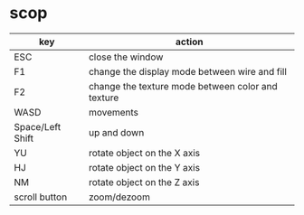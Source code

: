 # scop

| key | action |
| --- | ------ |
| ESC | close the window |
| F1 | change the display mode between wire and fill |
| F2 | change the texture mode between color and texture |
| WASD | movements |
| Space/Left Shift | up and down |
| YU | rotate object on the X axis |
| HJ | rotate object on the Y axis |
| NM | rotate object on the Z axis |
| scroll button | zoom/dezoom |